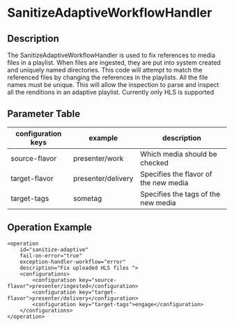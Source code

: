 # SanitizeAdaptiveWorkflowHandler

## Description
The SanitizeAdaptiveWorkflowHandler is used to fix references to media files in a playlist.
When files are ingested, they are put into system created and uniquely named directories.
This code will attempt to match the referenced files by changing the references in the playlists.
All the file names must be unique.
This will allow the inspection to parse and inspect all the renditions in an adaptive playlist.
Currently only HLS is supported

## Parameter Table

|configuration keys|example             |description                                                                    |
|------------------|--------------------|-------------------------------------------------------------------------------|
|source-flavor     | presenter/work     | Which media should be checked                                                 |
|target-flavor     | presenter/delivery | Specifies the flavor of the new media                                         |
|target-tags       | sometag            | Specifies the tags of the new media                                           |


## Operation Example

    <operation
        id="sanitize-adaptive"
        fail-on-error="true"
        exception-handler-workflow="error"
        description="Fix uploaded HLS files ">
        <configurations>
            <configuration key="source-flavor">presenter/ingested</configuration>
            <configuration key="target-flavor">presenter/delivery</configuration>
            <configuration key="target-tags">engage</configuration>
        </configurations>
    </operation>
